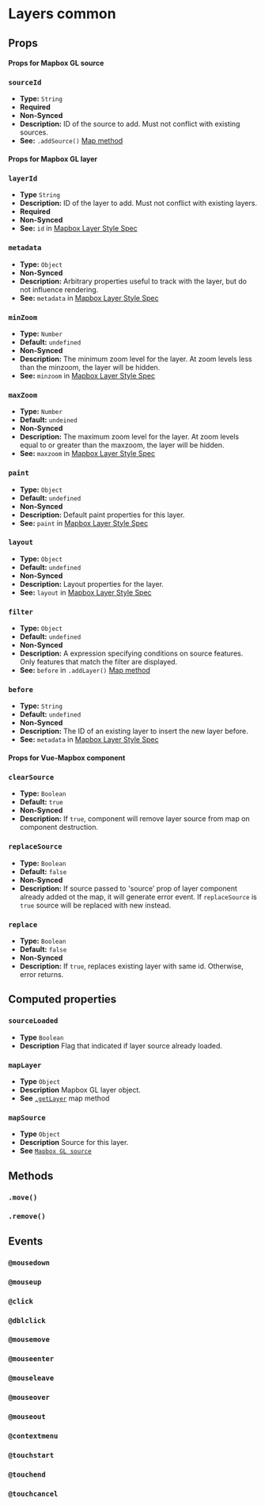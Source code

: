 # Layers common

## Props

#### Props for Mapbox GL source

### `sourceId`

- **Type:** `String`
- **Required**
- **Non-Synced**
- **Description:** ID of the source to add. Must not conflict with existing sources.
- **See:** `.addSource()` [Map method](https://www.mapbox.com/mapbox-gl-js/api/#map#addsource)

#### Props for Mapbox GL layer

### `layerId`

- **Type** `String`
- **Description:** ID of the layer to add. Must not conflict with existing layers.
- **Required**
- **Non-Synced**
- **See:** `id` in [Mapbox Layer Style Spec](https://www.mapbox.com/mapbox-gl-js/style-spec/#layer-id)

### `metadata`

- **Type:** `Object`
- **Non-Synced**
- **Description:** Arbitrary properties useful to track with the layer, but do not influence rendering.
- **See:** `metadata` in [Mapbox Layer Style Spec](https://www.mapbox.com/mapbox-gl-js/style-spec/#layer-metadata)

### `minZoom`

- **Type:** `Number`
- **Default:** `undefined`
- **Non-Synced**
- **Description:** The minimum zoom level for the layer. At zoom levels less than the minzoom, the layer will be hidden.
- **See:** `minzoom` in [Mapbox Layer Style Spec](https://www.mapbox.com/mapbox-gl-js/style-spec/#layer-minzoom)

### `maxZoom`

- **Type:** `Number`
- **Default:** `undeined`
- **Non-Synced**
- **Description:** The maximum zoom level for the layer. At zoom levels equal to or greater than the maxzoom, the layer will be hidden.
- **See:** `maxzoom` in [Mapbox Layer Style Spec](https://www.mapbox.com/mapbox-gl-js/style-spec/#layer-maxzoom)

### `paint`

- **Type:** `Object`
- **Default:** `undefined`
- **Non-Synced**
- **Description:** Default paint properties for this layer.
- **See:** `paint` in [Mapbox Layer Style Spec](https://www.mapbox.com/mapbox-gl-js/style-spec/#layer-paint)

### `layout`

- **Type:** `Object`
- **Default:** `undefined`
- **Non-Synced**
- **Description:** Layout properties for the layer.
- **See:** `layout` in [Mapbox Layer Style Spec](https://www.mapbox.com/mapbox-gl-js/style-spec/#layer-paint)

### `filter`

- **Type:** `Object`
- **Default:** `undefined`
- **Non-Synced**
- **Description:** A expression specifying conditions on source features. Only features that match the filter are displayed.
- **See:** `before` in `.addLayer()` [Map method](https://www.mapbox.com/mapbox-gl-js/api/#map#addlayer)

### `before`

- **Type:** `String`
- **Default:** `undefined`
- **Non-Synced**
- **Description:** The ID of an existing layer to insert the new layer before.
- **See:** `metadata` in [Mapbox Layer Style Spec](https://www.mapbox.com/mapbox-gl-js/style-spec/#layer-metadata)

#### Props for Vue-Mapbox component

### `clearSource`

- **Type:** `Boolean`
- **Default:** `true`
- **Non-Synced**
- **Description:** If `true`, component will remove layer source from map on component destruction.

### `replaceSource`

- **Type:** `Boolean`
- **Default:** `false`
- **Non-Synced**
- **Description:** If source passed to 'source' prop of layer component already added ot the map, it will generate error event. If `replaceSource` is `true` source will be replaced with new instead.

### `replace`

- **Type:** `Boolean`
- **Default:** `false`
- **Non-Synced**
- **Description:** If `true`, replaces existing layer with same id. Otherwise, error returns.

## Computed properties

### `sourceLoaded`

- **Type** `Boolean`
- **Description** Flag that indicated if layer source already loaded.

### `mapLayer`

- **Type** `Object`
- **Description** Mapbox GL layer object.
- **See** [`.getLayer`](https://www.mapbox.com/mapbox-gl-js/api/#map#getlayer) map method

### `mapSource`

- **Type** `Object`
- **Description** Source for this layer.
- **See** [`Mapbox GL source`](https://www.mapbox.com/mapbox-gl-js/api/#sources)

## Methods

### `.move()`

### `.remove()`

## Events

### `@mousedown`

### `@mouseup`

### `@click`

### `@dblclick`

### `@mousemove`

### `@mouseenter`

### `@mouseleave`

### `@mouseover`

### `@mouseout`

### `@contextmenu`

### `@touchstart`

### `@touchend`

### `@touchcancel`
